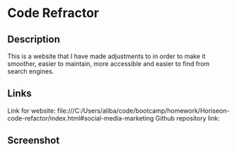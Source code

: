# Code Refractor

## Description
This is a website that I have made adjustments to in order to make it smoother, easier to maintain, more accessible and easier to find from search engines.
## Links
Link for website: file:///C:/Users/aliba/code/bootcamp/homework/Horiseon-code-refactor/index.html#social-media-marketing
Github repository link: 
## Screenshot